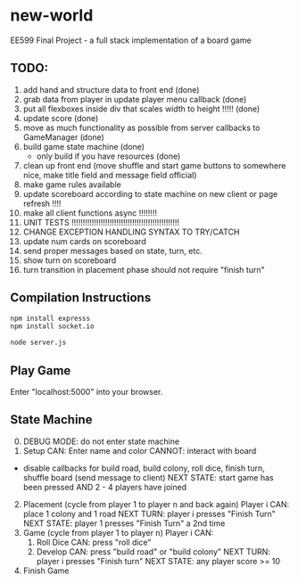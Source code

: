 # new-world
EE599 Final Project - a full stack implementation of a board game

## TODO:
1. add hand and structure data to front end (done)
2. grab data from player in update player menu callback (done)
3. put all flexboxes inside div that scales width to height !!!!! (done)
4. update score (done)
5. move as much functionality as possible from server callbacks to GameManager (done)
6. build game state machine (done)
    - only build if you have resources (done)
7. clean up front end (move shuffle and start game buttons to somewhere nice, make title field and message field official)
8. make game rules available 
9. update scoreboard according to state machine on new client or page refresh !!!!
10. make all client functions async !!!!!!!!
11. UNIT TESTS !!!!!!!!!!!!!!!!!!!!!!!!!!!!!!!!!!!!!!!!!!!!!!!!
12. CHANGE EXCEPTION HANDLING SYNTAX TO TRY/CATCH
13. update num cards on scoreboard
14. send proper messages based on state, turn, etc.
15. show turn on scoreboard
16. turn transition in placement phase should not require "finish turn"

## Compilation Instructions
```bash
npm install expresss
npm install socket.io

node server.js
```

## Play Game
Enter "localhost:5000" into your browser.

## State Machine
0. DEBUG MODE: do not enter state machine
1. Setup
CAN: Enter name and color
CANNOT: interact with board
- disable callbacks for build road, build colony, roll dice, finish turn, shuffle board (send message to client)
NEXT STATE: start game has been pressed AND 2 - 4 players have joined 
2. Placement (cycle from player 1 to player n and back again)
Player i CAN: 
    place 1 colony and 1 road
    NEXT TURN: player i presses "Finish Turn"
NEXT STATE: player 1 presses "Finish Turn" a 2nd time
3. Game (cycle from player 1 to player n)
Player i CAN:
    1. Roll Dice
    CAN: press "roll dice"
    2. Develop
    CAN: press "build road" or "build colony"
    NEXT TURN: player i presses "Finish turn"
NEXT STATE: any player score >= 10
4. Finish Game

